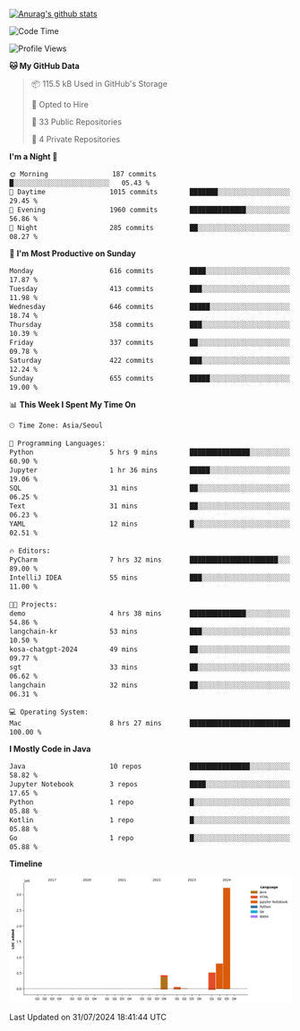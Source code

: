 [![Anurag's github stats](https://github-readme-stats.vercel.app/api?username=hajubal)](https://github.com/anuraghazra/github-readme-stats)

<!--START_SECTION:waka-->
![Code Time](http://img.shields.io/badge/Code%20Time-92%20hrs%204%20mins-blue)

![Profile Views](http://img.shields.io/badge/Profile%20Views-0-blue)

**🐱 My GitHub Data** 

> 📦 115.5 kB Used in GitHub's Storage 
 > 
> 💼 Opted to Hire
 > 
> 📜 33 Public Repositories 
 > 
> 🔑 4 Private Repositories 
 > 
**I'm a Night 🦉** 

```text
🌞 Morning                187 commits         █░░░░░░░░░░░░░░░░░░░░░░░░   05.43 % 
🌆 Daytime                1015 commits        ███████░░░░░░░░░░░░░░░░░░   29.45 % 
🌃 Evening                1960 commits        ██████████████░░░░░░░░░░░   56.86 % 
🌙 Night                  285 commits         ██░░░░░░░░░░░░░░░░░░░░░░░   08.27 % 
```
📅 **I'm Most Productive on Sunday** 

```text
Monday                   616 commits         ████░░░░░░░░░░░░░░░░░░░░░   17.87 % 
Tuesday                  413 commits         ███░░░░░░░░░░░░░░░░░░░░░░   11.98 % 
Wednesday                646 commits         █████░░░░░░░░░░░░░░░░░░░░   18.74 % 
Thursday                 358 commits         ███░░░░░░░░░░░░░░░░░░░░░░   10.39 % 
Friday                   337 commits         ██░░░░░░░░░░░░░░░░░░░░░░░   09.78 % 
Saturday                 422 commits         ███░░░░░░░░░░░░░░░░░░░░░░   12.24 % 
Sunday                   655 commits         █████░░░░░░░░░░░░░░░░░░░░   19.00 % 
```


📊 **This Week I Spent My Time On** 

```text
🕑︎ Time Zone: Asia/Seoul

💬 Programming Languages: 
Python                   5 hrs 9 mins        ███████████████░░░░░░░░░░   60.90 % 
Jupyter                  1 hr 36 mins        █████░░░░░░░░░░░░░░░░░░░░   19.06 % 
SQL                      31 mins             ██░░░░░░░░░░░░░░░░░░░░░░░   06.25 % 
Text                     31 mins             ██░░░░░░░░░░░░░░░░░░░░░░░   06.23 % 
YAML                     12 mins             █░░░░░░░░░░░░░░░░░░░░░░░░   02.51 % 

🔥 Editors: 
PyCharm                  7 hrs 32 mins       ██████████████████████░░░   89.00 % 
IntelliJ IDEA            55 mins             ███░░░░░░░░░░░░░░░░░░░░░░   11.00 % 

🐱‍💻 Projects: 
demo                     4 hrs 38 mins       ██████████████░░░░░░░░░░░   54.86 % 
langchain-kr             53 mins             ███░░░░░░░░░░░░░░░░░░░░░░   10.50 % 
kosa-chatgpt-2024        49 mins             ██░░░░░░░░░░░░░░░░░░░░░░░   09.77 % 
sgt                      33 mins             ██░░░░░░░░░░░░░░░░░░░░░░░   06.62 % 
langchain                32 mins             ██░░░░░░░░░░░░░░░░░░░░░░░   06.31 % 

💻 Operating System: 
Mac                      8 hrs 27 mins       █████████████████████████   100.00 % 
```

**I Mostly Code in Java** 

```text
Java                     10 repos            ███████████████░░░░░░░░░░   58.82 % 
Jupyter Notebook         3 repos             ████░░░░░░░░░░░░░░░░░░░░░   17.65 % 
Python                   1 repo              █░░░░░░░░░░░░░░░░░░░░░░░░   05.88 % 
Kotlin                   1 repo              █░░░░░░░░░░░░░░░░░░░░░░░░   05.88 % 
Go                       1 repo              █░░░░░░░░░░░░░░░░░░░░░░░░   05.88 % 
```



**Timeline**

![Lines of Code chart](https://raw.githubusercontent.com/hajubal/hajubal/main/assets/bar_graph.png)


 Last Updated on 31/07/2024 18:41:44 UTC
<!--END_SECTION:waka-->